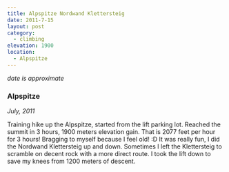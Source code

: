 ```yaml
---
title: Alpspitze Nordwand Klettersteig
date: 2011-7-15
layout: post
category:
  - climbing
elevation: 1900
location:
  - Alpspitze
---
```


*date is approximate*

### Alpspitze
<i>July, 2011</i>

Training hike up the Alpspitze, started from the lift parking lot. Reached the summit in 3 hours, 1900 meters elevation gain. That is 2077 feet per hour for 3 hours! Bragging to myself because I feel old! :D It was really fun, I did the Nordwand Klettersteig up and down. Sometimes I left the Klettersteig to scramble on decent rock with a more direct route. I took the lift down to save my knees from 1200 meters of descent.
